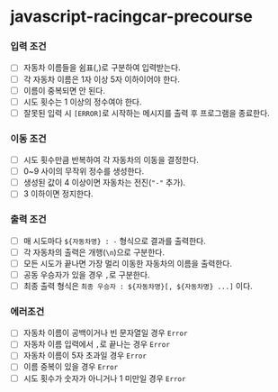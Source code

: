 # javascript-racingcar-precourse

### 입력 조건

- [ ] 자동차 이름들을 쉼표(,)로 구분하여 입력받는다.
- [ ] 각 자동차 이름은 1자 이상 5자 이하이어야 한다.
- [ ] 이름이 중복되면 안 된다.
- [ ] 시도 횟수는 1 이상의 정수여야 한다.
- [ ] 잘못된 입력 시 `[ERROR]`로 시작하는 메시지를 출력 후 프로그램을 종료한다.

### 이동 조건

- [ ] 시도 횟수만큼 반복하여 각 자동차의 이동을 결정한다.
- [ ] 0~9 사이의 무작위 정수를 생성한다.
- [ ] 생성된 값이 4 이상이면 자동차는 전진(`"-"` 추가).
- [ ] 3 이하이면 정지한다.

### 출력 조건

- [ ] 매 시도마다 `${자동차명} : -` 형식으로 결과를 출력한다.
- [ ] 각 자동차의 출력은 개행(`\n`)으로 구분한다.
- [ ] 모든 시도가 끝나면 가장 멀리 이동한 자동차의 이름을 출력한다.
- [ ] 공동 우승자가 있을 경우 `,`로 구분한다.
- [ ] 최종 출력 형식은 `최종 우승자 : ${자동차명}[, ${자동차명} ...]` 이다.

### 에러조건

- [ ] 자동차 이름이 공백이거나 빈 문자열일 경우 `Error`
- [ ] 자동차 이름 입력에서 `,`로 끝나는 경우 `Error`
- [ ] 자동차 이름이 5자 초과일 경우 `Error`
- [ ] 이름 중복이 있을 경우 `Error`
- [ ] 시도 횟수가 숫자가 아니거나 1 미만일 경우 `Error`
